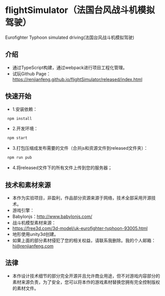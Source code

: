 # flightSimulator（法国台风战斗机模拟驾驶）
Eurofighter Typhoon simulated driving(法国台风战斗机模拟驾驶)
## 介绍
* 通过TypeScript构建，通过webpack进行项目工程化管理。
* 试玩Github Page：https://renjianfeng.github.io/flightSimulator/released/index.html
## 快速开始
* 1.安装依赖：
```javascript  
 npm install
```
* 2.开发环境：
```javascript  
 npm start
```
* 3.打包压缩成发布需要的文件（合并js和资源文件到released文件夹）：
```javascript  
 npm run pub
```
* 4.将released文件下的所有文件上传到您的服务器；
## 技术和素材来源
* 本作为实验项目，非盈利，作品部分资源来源于网络，技术全部采用开源技术。
* 游戏引擎：
* Babylonjs：http://www.babylonjs.com/
* 战斗机模型素材来源：
* https://free3d.com/3d-model/uk-eurofighter-typhoon-93005.html
* 地形使用unity3d创建。
* 如果上面的部分素材侵犯了您的相关权益，请联系我删除。我的个人邮箱：hi@renjianfeng.com

## 法律
* 本作设计技术细节的部分完全开源并且允许商业用途，但不对游戏内容部分的素材来源负责，为了安全，您可以将本作的游戏素材替换您拥有完全控制版权的素材文件。


